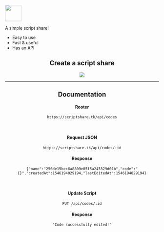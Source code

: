 <img src="https://scriptshare.tk/assets/logo.png" width="53px" />
<p>A simple script share!</p>
<ul>
  <li>Easy to use</li>
  <li>Fast & useful</li>
  <li>Has an API</li>
 </ul>
<center>
  <h2>Create a script share</h2>
  <img src="https://i.imgur.com/daaMLNL.png" />
  <hr/>
  <h2>Documentation</h2>
  <h4>Rooter</h4>
  <pre><code>https://scriptshare.tk/api/codes</code></pre>
  <br/>
  <h4>Request JSON</h4>
  <pre><code>https://scriptshare.tk/api/codes/:id</code></pre>
  <h4>Response</h4>
  <pre class="json"><code>{"name":"256de15bec6a8809e05f5a245329d01b","code":"{}","createdAt":1546194029194,"lastEditedAt":1546194029194}</code></pre>
  <br/>
  <h4>Update Script</h4>
  <pre><code>PUT /api/codes/:id</code></pre>
  <h4>Response</h4>
  <pre><code>'Code successfully edited!'</code></pre>










</center>
